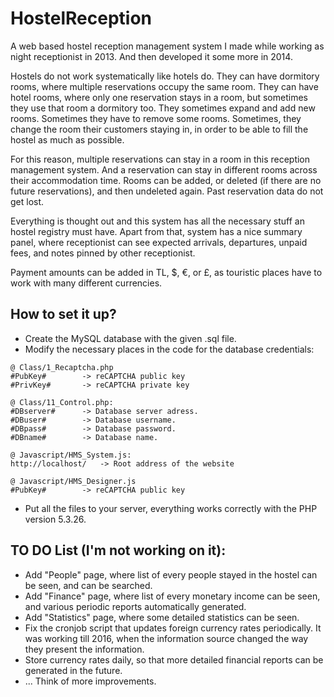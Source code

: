# HostelReception

A web based hostel reception management system I made while working as night receptionist in 2013. And then developed it some more in 2014.

Hostels do not work systematically like hotels do. They can have dormitory rooms, where multiple reservations occupy the
same room. They can have hotel rooms, where only one reservation stays in a room, but sometimes they use that room a dormitory too.
They sometimes expand and add new rooms. Sometimes they have to remove some rooms. Sometimes, they change the room their customers staying in, in order to be able to fill the hostel as much as possible.

For this reason, multiple reservations can stay in a room in this reception management system. And a reservation can stay in different rooms across their accommodation time.
Rooms can be added, or deleted (if there are no future reservations), and then undeleted again. Past reservation data do not get lost.

Everything is thought out and this system has all the necessary stuff an hostel registry must have.
Apart from that, system has a nice summary panel, where receptionist can see expected arrivals, departures, unpaid fees, and notes pinned by other receptionist.

Payment amounts can be added in TL, $, €, or £, as touristic places have to work with many different currencies.

## How to set it up?
* Create the MySQL database with the given .sql file.
* Modify the necessary places in the code for the database credentials: 
```
@ Class/1_Recaptcha.php
#PubKey#		-> reCAPTCHA public key
#PrivKey#		-> reCAPTCHA private key

@ Class/11_Control.php:
#DBserver#		-> Database server adress.
#DBuser#		-> Database username.
#DBpass#		-> Database password.
#DBname#		-> Database name.

@ Javascript/HMS_System.js:
http://localhost/	-> Root address of the website

@ Javascript/HMS_Designer.js
#PubKey#		-> reCAPTCHA public key
```
* Put all the files to your server, everything works correctly with the PHP version 5.3.26.

## TO DO List (I'm not working on it):
 * Add "People" page, where list of every people stayed in the hostel can be seen, and can be searched.
 * Add "Finance" page, where list of every monetary income can be seen, and various periodic reports automatically generated.
 * Add "Statistics" page, where some detailed statistics can be seen.
 * Fix the cronjob script that updates foreign currency rates periodically. It was working till 2016, when the information source changed the way they present the information.
 * Store currency rates daily, so that more detailed financial reports can be generated in the future.
 * ... Think of more improvements.